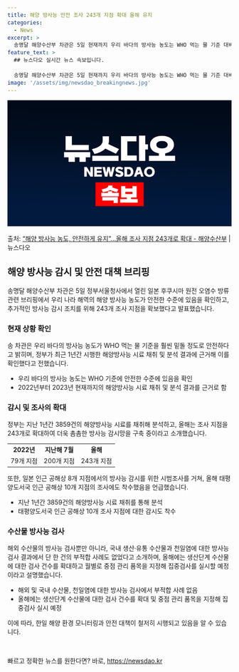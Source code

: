 ```yaml
---
title: 해양 방사능 안전 조사 243개 지점 확대 올해 유지
categories:
  - News
excerpt: >
  송명달 해양수산부 차관은 5일 현재까지 우리 바다의 방사능 농도는 WHO 먹는 물 기준 대비 훨씬 낮은 수준…
feature_text: >
  ## 뉴스다오 실시간 뉴스 속보입니다.

  송명달 해양수산부 차관은 5일 현재까지 우리 바다의 방사능 농도는 WHO 먹는 물 기준 대비 훨씬 낮은 수준…
image: '/assets/img/newsdao_breakingnews.jpg'
---
```


![뉴스다오 속보](/assets/img/newsdao_breakingnews.jpg)

<p>출처: <a href="https://newsdao.kr/2929" rel="dofollow">“해양 방사능 농도, 안전하게 유지”…올해 조사 지점 243개로 확대 - 해양수산부</a> | 뉴스다오</p>

<h2 data-ke-size="size26">해양 방사능 감시 및 안전 대책 브리핑</h2>

<p data-ke-size="size16">송명달 해양수산부 차관은 5일 정부서울청사에서 열린 일본 후쿠시마 원전 오염수 방류 관련 브리핑에서 우리 나라 해역의 해양 방사능 농도가 안전한 수준에 있음을 확인하고, 추가적인 방사능 감시 조치를 위해 243개 조사 지점을 확보했다고 발표했습니다.</p>

<h3>현재 상황 확인</h3>
<p data-ke-size="size16">송 차관은 우리 바다의 방사능 농도가 WHO 먹는 물 기준을 훨씬 밑돌 정도로 안전하다고 밝히며, 정부가 최근 1년간 시행한 해양방사능 시료 채취 및 분석 결과에 근거해 이를 확인했다고 전했습니다.</p>
<ul>
  <li>우리 바다의 방사능 농도는 WHO 기준에 안전한 수준에 있음을 확인</li>
  <li>2022년부터 2023년 현재까지의 해양방사능 시료 채취 및 분석 결과를 근거로 함</li>
</ul>

<h3>감시 및 조사의 확대</h3>
<p data-ke-size="size16">정부는 지난 1년간 3859건의 해양방사능 시료를 채취해 분석하고, 올해는 조사 지점을 243개로 확대하여 더욱 촘촘한 방사능 감시망을 구축 중이라고 소개했습니다.</p>
<table>
  <tr>
    <td style="text-align: center; height: 17px;"><b>2022년</b></td>
    <td style="text-align: center; height: 17px;"><b>지난해 7월</b></td>
    <td style="text-align: center; height: 17px;"><b>올해</b></td>
  </tr>
  <tr>
    <td style="text-align: center; height: 17px;">79개 지점</td>
    <td style="text-align: center; height: 17px;">200개 지점</td>
    <td style="text-align: center; height: 17px;">243개 지점</td>
  </tr>
</table>
<p data-ke-size="size16">또한, 일본 인근 공해상 8개 지점에서의 방사능 감시를 위한 시범조사를 거쳐, 올해 태평양도서국 인근 공해상 10개 지점의 조사에도 착수했음을 언급했습니다.</p>
<ul>
  <li>지난 1년간 3859건의 해양방사능 시료 채취를 통해 분석</li>
  <li>태평양도서국 인근 공해상 10개 조사 지점에 대한 감시도 착수</li>
</ul>

<h3>수산물 방사능 검사</h3>
<p data-ke-size="size16">해외 수산물의 방사능 검사뿐만 아니라, 국내 생산·유통 수산물과 천일염에 대한 방사능 검사 결과에서 단 한 건의 부적합 사례도 없었다고 소개하며, 올해에는 생산단계 수산물에 대한 검사 건수를 확대하고 월별로 중점 관리 품목을 지정해 집중검사를 실시할 예정이라고 설명했습니다.</p>
<ul>
  <li>해외 및 국내 수산물, 천일염에 대한 방사능 검사에서 부적합 사례 없음</li>
  <li>올해에는 생산단계 수산물에 대한 검사 건수를 확대 및 중점 관리 품목을 지정해 집중검사 실시 예정</li>
</ul>

<p data-ke-size="size16">이에 따라, 한일 해양 환경 모니터링과 안전 대책이 철저히 시행되고 있음을 알 수 있습니다.</p>

<p data-ke-size="size16">&nbsp;</p> 

빠르고 정확한 뉴스를 원한다면? 바로, <a href="https://newsdao.kr" rel="dofollow">https://newsdao.kr</a>


    
